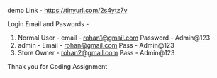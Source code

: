 demo Link  - https://tinyurl.com/2s4ytz7v

Login Email and Paswords - 
1) Normal User - email - rohan1@gmail.com Password - Admin@123
2) admin - Email - rohan@gmail.com  Pass - Admin@123
3) Store Owner - rohan2@gmail.com Pass - Admin@123

Thnak you for Coding Assignment 
